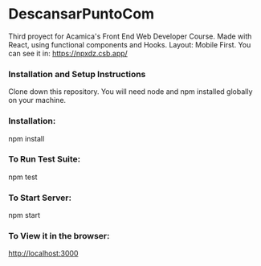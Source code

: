 # DescansarPuntoCom

Third proyect for Acamica's Front End Web Developer Course. 
Made with React, using functional components and Hooks. Layout: Mobile First. 
You can see it in: https://npxdz.csb.app/

### Installation and Setup Instructions

Clone down this repository. You will need node and npm installed globally on your machine.

### Installation:

npm install

### To Run Test Suite:

npm test

### To Start Server:

npm start

### To View it in the browser:

[http://localhost:3000](http://localhost:3000)
